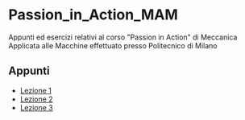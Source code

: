 # Passion_in_Action_MAM
Appunti ed esercizi relativi al corso "Passion in Action" di Meccanica Applicata alle Macchine effettuato presso Politecnico di Milano

## Appunti
- [Lezione 1](Lezione%201/appunti.md)
- [Lezione 2](Lezione%202/appunti.md)
- [Lezione 3](Lezione%203/appunti.md)
